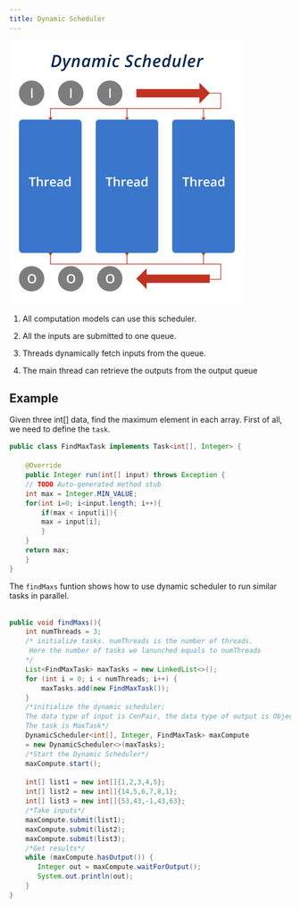 ```yaml
---
title: Dynamic Scheduler
---   
```




![dynamic-scheduler](/img/5-8-1.png)


1. All computation models can use this scheduler.

2. All the inputs are submitted to one queue.

3. Threads dynamically fetch inputs from the queue.

4. The main thread can retrieve the outputs from the output queue

## Example

Given three int[] data, find the maximum element in each array. 
First of all, we need to define the `task`.
```java
public class FindMaxTask implements Task<int[], Integer> {

    @Override
    public Integer run(int[] input) throws Exception {
	// TODO Auto-generated method stub
	int max = Integer.MIN_VALUE;
	for(int i=0; i<input.length; i++){
	    if(max < input[i]){
		max = input[i];
	    }
	}
	return max;
    }
}
```
The `findMaxs` funtion shows how to use dynamic scheduler to run similar tasks in parallel.

```java

public void findMaxs(){
    int numThreads = 3;
    /* initialize tasks. numThreads is the number of threads.
     Here the number of tasks we lanunched equals to numThreads
    */
    List<FindMaxTask> maxTasks = new LinkedList<>();
    for (int i = 0; i < numThreads; i++) {
        maxTasks.add(new FindMaxTask());
    }
    /*initialize the dynamic scheduler;
    The data type of input is CenPair, the data type of output is Object;
    The task is MaxTask*/
    DynamicScheduler<int[], Integer, FindMaxTask> maxCompute 
	= new DynamicScheduler<>(maxTasks);
    /*Start the Dynamic Scheduler*/
    maxCompute.start();
	
    int[] list1 = new int[]{1,2,3,4,5};
    int[] list2 = new int[]{14,5,6,7,8,1};
    int[] list3 = new int[]{53,43,-1,43,63};
    /*Take inputs*/
    maxCompute.submit(list1);
    maxCompute.submit(list2);
    maxCompute.submit(list3);
    /*Get results*/
    while (maxCompute.hasOutput()) {
       Integer out = maxCompute.waitForOutput();
       System.out.println(out);
    }
}

```
